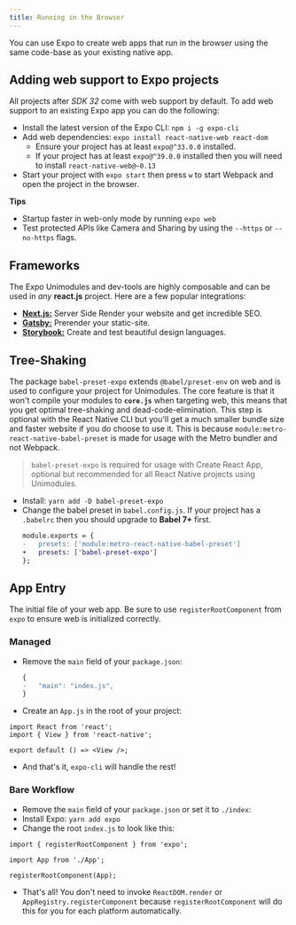 ```yaml
---
title: Running in the Browser
---
```


You can use Expo to create web apps that run in the browser using the same code-base as your existing native app.

## Adding web support to Expo projects

All projects after _SDK 32_ come with web support by default. To add web support to an existing Expo app you can do the following:

- Install the latest version of the Expo CLI: `npm i -g expo-cli`
- Add web dependencies: `expo install react-native-web react-dom`
  - Ensure your project has at least `expo@^33.0.0` installed.
  - If your project has at least `expo@^39.0.0` installed then you will need to install `react-native-web@~0.13`
- Start your project with `expo start` then press `w` to start Webpack and open the project in the browser.

**Tips**

- Startup faster in web-only mode by running `expo web`
- Test protected APIs like Camera and Sharing by using the `--https` or `--no-https` flags.

## Frameworks

The Expo Unimodules and dev-tools are highly composable and can be used in _any_ **react.js** project. Here are a few popular integrations:

- [**Next.js:**](https://dev.to/evanbacon/next-js-expo-and-react-native-for-web-3kd9) Server Side Render your website and get incredible SEO.
- [**Gatsby:**](https://dev.to/evanbacon/gatsby-react-native-for-web-expo-2kgc) Prerender your static-site.
- [**Storybook:**](https://github.com/expo/examples/tree/master/with-storybook) Create and test beautiful design languages.

## Tree-Shaking

The package `babel-preset-expo` extends `@babel/preset-env` on web and is used to configure your project for Unimodules. The core feature is that it won't compile your modules to **`core.js`** when targeting web, this means that you get optimal tree-shaking and dead-code-elimination.
This step is optional with the React Native CLI but you'll get a much smaller bundle size and faster website if you do choose to use it. This is because `module:metro-react-native-babel-preset` is made for usage with the Metro bundler and not Webpack.

> `babel-preset-expo` is required for usage with Create React App, optional but recommended for all React Native projects using Unimodules.

- Install: `yarn add -D babel-preset-expo`
- Change the babel preset in `babel.config.js`. If your project has a `.babelrc` then you should upgrade to **Babel 7+** first.
  ```diff
  module.exports = {
  -   presets: ['module:metro-react-native-babel-preset']
  +   presets: ['babel-preset-expo']
  };
  ```

## App Entry

The initial file of your web app. Be sure to use `registerRootComponent` from `expo` to ensure web is initialized correctly.

### Managed

- Remove the `main` field of your `package.json`:
  ```diff
  {
  -   "main": "index.js",
  }
  ```
- Create an `App.js` in the root of your project:

```tsx
import React from 'react';
import { View } from 'react-native';

export default () => <View />;
```

- And that's it, `expo-cli` will handle the rest!

### Bare Workflow

- Remove the `main` field of your `package.json` or set it to `./index`:
- Install Expo: `yarn add expo`
- Change the root `index.js` to look like this:

```tsx
import { registerRootComponent } from 'expo';

import App from './App';

registerRootComponent(App);
```

- That's all! You don't need to invoke `ReactDOM.render` or `AppRegistry.registerComponent` because `registerRootComponent` will do this for you for each platform automatically.

[rnw]: https://github.com/necolas/react-native-web/
[forums]: http://forums.expo.io/
[canny]: https://expo.canny.io/feature-requests
